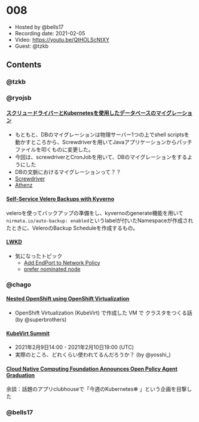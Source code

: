 # 008

- Hosted by @bells17
- Recording date: 2021-02-05
- Video: https://youtu.be/QtHOLScNtXY
- Guest: @tzkb

## Contents

### @tzkb

### @ryojsb
#### [スクリュードライバーとKubernetesを使用したデータベースのマイグレーション](https://www.verizonmedia.com/technology/blog/database-migrations-using-screwdriver-kubernetes)
- もともと、DBのマイグレーションは物理サーバー1つの上でshell scriptsを動かすところから、Screwdriverを用いてJavaアプリケーションからパッチファイルを叩くものに変更した。
- 今回は、screwdriverとCronJobを用いて、DBのマイグレーションをするようにした 
- DBの文脈におけるマイグレーションって？？
- [Screwdriver](https://screwdriver.cd/)
- [Athenz](https://www.athenz.io/)

#### [Self-Service Velero Backups with Kyverno](https://nirmata.com/2021/01/24/self-service-velero-backups-with-kyverno/)
veleroを使ってバックアップの準備をし、kyvernoのgenerate機能を用いて`nirmata.io/auto-backup: enabled`というlabelが付いたNamespaceが作成されたときに、VeleroのBackup Scheduleを作成するもの。

#### [LWKD](http://lwkd.info/2021/20210202)
- 気になったトピック
  - [Add EndPort to Network Policy](https://github.com/kubernetes/kubernetes/pull/97058)
  - [prefer nominated node](https://github.com/kubernetes/kubernetes/pull/93179)  

### @chago

#### [Nested OpenShift using OpenShift Virtualization](https://www.openshift.com/blog/nested-openshift-using-openshift-virtualization)
- OpenShift Virtualization (KubeVirt) で作成した VM で クラスタをつくる話 (by @superbrothers)
#### [KubeVirt Summit](https://community.cncf.io/events/details/cncf-kubevirt-community-presents-kubevirt-summit/#/)
- 2021年2月9日14:00 - 2021年2月10日19:00 (UTC)
- 実際のところ、どれくらい使われてるんだろうか？ (by @yosshi_)
#### [Cloud Native Computing Foundation Announces Open Policy Agent Graduation](https://www.cncf.io/announcements/2021/02/04/cloud-native-computing-foundation-announces-open-policy-agent-graduation/)

余談：話題のアプリclubhouseで「今週のKubernetes☸ 」という企画を目撃した

### @bells17
